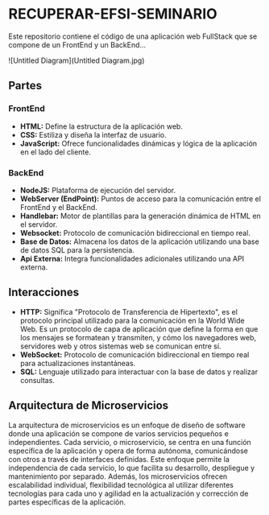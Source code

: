 # RECUPERAR-EFSI-SEMINARIO
Este repositorio contiene el código de una aplicación web FullStack que se compone de un FrontEnd y un BackEnd...

![Untitled Diagram](Untitled Diagram.jpg)

## Partes

### FrontEnd
- **HTML:** Define la estructura de la aplicación web.
- **CSS:** Estiliza y diseña la interfaz de usuario.
- **JavaScript:** Ofrece funcionalidades dinámicas y lógica de la aplicación en el lado del cliente.

### BackEnd
- **NodeJS:** Plataforma de ejecución del servidor.
- **WebServer (EndPoint):** Puntos de acceso para la comunicación entre el FrontEnd y el BackEnd.
- **Handlebar:** Motor de plantillas para la generación dinámica de HTML en el servidor.
- **Websocket:** Protocolo de comunicación bidireccional en tiempo real.
- **Base de Datos:** Almacena los datos de la aplicación utilizando una base de datos SQL para la persistencia.
- **Api Externa:** Integra funcionalidades adicionales utilizando una API externa.

## Interacciones
- **HTTP:** Significa "Protocolo de Transferencia de Hipertexto", es el protocolo principal utilizado para la comunicación en la World Wide Web. Es un protocolo de capa de aplicación que define la forma en que los mensajes se formatean y transmiten, y cómo los navegadores web, servidores web y otros sistemas web se comunican entre sí.
- **WebSocket:** Protocolo de comunicación bidireccional en tiempo real para actualizaciones instantáneas.
- **SQL:** Lenguaje utilizado para interactuar con la base de datos y realizar consultas.

## Arquitectura de Microservicios

La arquitectura de microservicios es un enfoque de diseño de software donde una aplicación se compone de varios servicios pequeños e independientes. Cada servicio, o microservicio, se centra en una función específica de la aplicación y opera de forma autónoma, comunicándose con otros a través de interfaces definidas. Este enfoque permite la independencia de cada servicio, lo que facilita su desarrollo, despliegue y mantenimiento por separado. Además, los microservicios ofrecen escalabilidad individual, flexibilidad tecnológica al utilizar diferentes tecnologías para cada uno y agilidad en la actualización y corrección de partes específicas de la aplicación.

